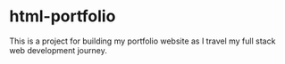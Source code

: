 # html-portfolio
This is a project for building my portfolio website as I travel my full stack web development journey.
